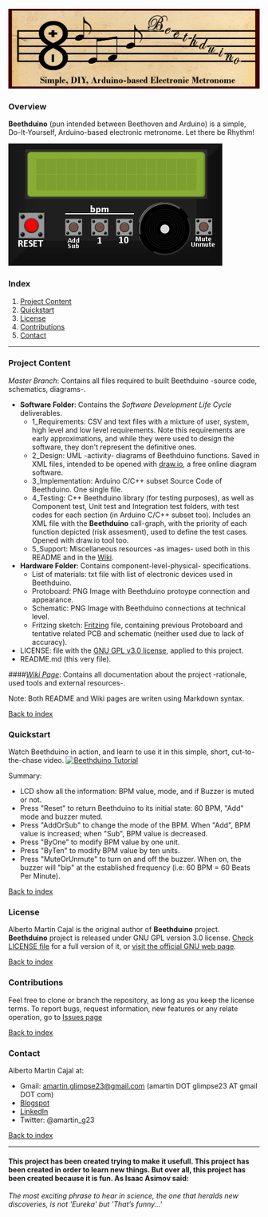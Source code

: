 ![beethduino_logo](https://github.com/amcajal/beethduino/blob/master/Software/5_Support/beethduino_readme_logo.png)

### Overview

**Beethduino** (pun intended between Beethoven and Arduino) is a simple, Do-It-Yourself, Arduino-based electronic metronome. Let there be Rhythm!

![beethduino_device.png](https://github.com/amcajal/beethduino/blob/master/Software/5_Support/beethduino_final_product.png)

### Index
1. [Project Content](#project-content)
2. [Quickstart](#quickstart)
3. [License](#license)
4. [Contributions](#contributions)
5. [Contact](#contact)

---

### Project Content

*Master Branch*: Contains all files required to built Beethduino -source code, schematics, diagrams-.
- **Software Folder**: Contains the *Software Development Life Cycle* deliverables.
	- 1_Requirements: CSV and text files with a mixture of user, system, high level and low level requirements. Note this requirements are early approximations, and while they were used to design the software, they don't represent the definitive ones.
	- 2_Design: UML -activity- diagrams of Beethduino functions. Saved in XML files, intended to be opened with [draw.io](https://www.draw.io/), a free online diagram software.
	- 3_Implementation: Arduino C/C++ subset Source Code of Beethduino. One single file.
	- 4_Testing: C++ Beethduino library (for testing purposes), as well as Component test, Unit test and Integration test folders, with test codes for each section (in Arduino C/C++ subset too).
                 Includes an XML file with the **Beethduino** call-graph, with the priority of each function depicted (risk assesment), used to define the test cases. Opened with draw.io tool too.
	- 5_Support: Miscellaneous resources -as images- used both in this README and in the [Wiki](https://github.com/amcajal/beethduino/wiki).
- **Hardware Folder**: Contains component-level-physical- specifications.
	- List of materials: txt file with list of electronic devices used in Beethduino.
	- Protoboard: PNG Image with Beethduino protoype connection and appearance.
	- Schematic: PNG Image with Beethduino connections at technical level.
	- Fritzing sketch: [Fritzing](http://fritzing.org/home/) file, containing previous Protoboard and tentative related PCB and schematic (neither used due to lack of accuracy).
- LICENSE: file with the [GNU GPL v3.0 license](https://www.gnu.org/licenses/gpl-3.0.html), applied to this project.
- README.md (this very file).

####*[Wiki Page](https://github.com/amcajal/beethduino/wiki)*: Contains all documentation about the project -rationale, used tools and external resources-.

Note: Both README and Wiki pages are writen using Markdown syntax.

[Back to index](#index)


### Quickstart

Watch Beethduino in action, and learn to use it in this simple, short, cut-to-the-chase video.
[![Beethduino Tutorial](http://img.youtube.com/vi/TdTyggPhVdc/0.jpg)](http://www.youtube.com/watch?v=TdTyggPhVdc)

Summary:
- LCD show all the information: BPM value, mode, and if Buzzer is muted or not.
- Press "Reset" to return Beethduino to its initial state: 60 BPM, "Add" mode and buzzer muted.
- Press "AddOrSub" to change the mode of the BPM. When "Add", BPM value is increased; when "Sub", BPM value is decreased.
- Press "ByOne" to modify BPM value by one unit.
- Press "ByTen" to modify BPM value by ten units.
- Press "MuteOrUnmute" to turn on and off the buzzer. When on, the buzzer will "bip" at the established frequency (i.e: 60 BPM = 60 Beats Per Minute).


[Back to index](#index)


### License

Alberto Martin Cajal is the original author of **Beethduino** project.
**Beethduino** project is released under GNU GPL version 3.0 license. [Check LICENSE file](https://github.com/amcajal/beethduino/blob/master/LICENSE) for a full version of it, or [visit the official GNU web page](https://www.gnu.org/licenses/gpl-3.0.html).

[Back to index](#index)



### Contributions

Feel free to clone or branch the repository, as long as you keep the license terms.
To report bugs, request information, new features or any relate operation, go to [Issues page](https://github.com/amcajal/beethduino/issues) 

[Back to index](#index)


### Contact
Alberto Martin Cajal at:
 
- Gmail: amartin.glimpse23@gmail.com (amartin DOT glimpse23 AT gmail DOT com)
- [Blogspot](http://glimpse-23.blogspot.com.es/)
- [LinkedIn](https://es.linkedin.com/in/alberto-martin-cajal-b0a63379)
- Twitter: @amartin_g23

[Back to index](#index)

---

#### This project has been created trying to make it usefull. This project has been created in order to learn new things. But over all, this project has been created because it is fun. As Isaac Asimov said:

*The most exciting phrase to hear in science, the one that heralds new discoveries, is not 'Eureka' but 'That’s funny...'*

